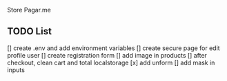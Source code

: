Store Pagar.me

## TODO List

[] create .env and add environment variables 
[] create secure page for edit profile user
[] create registration form
[] add image in products
[] after checkout, clean cart and total localstorage
[x] add unform
[] add mask in inputs